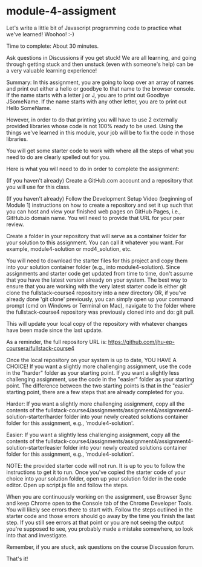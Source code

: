 # module-4-assigment
Let's write a little bit of Javascript programming code to practice what we've learned! Woohoo! :-)

Time to complete: About 30 minutes.

Ask questions in Discussions if you get stuck! We are all learning, and going through getting stuck and then unstuck (even with someone's help) can be a very valuable learning experience!

Summary: In this assignment, you are going to loop over an array of names and print out either a hello or goodbye to that name to the browser console. If the name starts with a letter j or J, you are to print out Goodbye JSomeName. If the name starts with any other letter, you are to print out Hello SomeName.

However, in order to do that printing you will have to use 2 externally provided libraries whose code is not 100% ready to be used. Using the things we've learned in this module, your job will be to fix the code in those libraries.

You will get some starter code to work with where all the steps of what you need to do are clearly spelled out for you.

Here is what you will need to do in order to complete the assignment:

(If you haven't already) Create a GitHub.com account and a repository that you will use for this class.

(If you haven't already) Follow the Development Setup Video (beginning of Module 1) instructions on how to create a repository and set it up such that you can host and view your finished web pages on GitHub Pages, i.e., GitHub.io domain name. You will need to provide that URL for your peer review.

Create a folder in your repository that will serve as a container folder for your solution to this assignment. You can call it whatever you want. For example, module4-solution or mod4_solution, etc.

You will need to download the starter files for this project and copy them into your solution container folder (e.g., into module4-solution). Since assignments and starter code get updated from time to time, don't assume that you have the latest version already on your system. The best way to ensure that you are working with the very latest starter code is either git clone the fullstack-course4 repository into a new directory OR, if you've already done 'git clone' previously, you can simply open up your command prompt (cmd on Windows or Terminal on Mac), navigate to the folder where the fullstack-course4 repository was previously cloned into and do: git pull.

This will update your local copy of the repository with whatever changes have been made since the last update.

As a reminder, the full repository URL is: https://github.com/jhu-ep-coursera/fullstack-course4

Once the local repository on your system is up to date, YOU HAVE A CHOICE! If you want a slightly more challenging assignment, use the code in the "harder" folder as your starting point. If you want a slightly less challenging assignment, use the code in the "easier" folder as your starting point. The difference between the two starting points is that in the "easier" starting point, there are a few steps that are already completed for you.

Harder: If you want a slightly more challenging assignment, copy all the contents of the fullstack-course4/assignments/assignment4/assignment4-solution-starter/harder folder into your newly created solutions container folder for this assignment, e.g., 'module4-solution'.

Easier: If you want a slightly less challenging assignment, copy all the contents of the fullstack-course4/assignments/assignment4/assignment4-solution-starter/easier folder into your newly created solutions container folder for this assignment, e.g., 'module4-solution'.

NOTE: the provided starter code will not run. It is up to you to follow the instructions to get it to run. Once you've copied the starter code of your choice into your solution folder, open up your solution folder in the code editor. Open up script.js file and follow the steps.

When you are continuously working on the assignment, use Browser Sync and keep Chrome open to the Console tab of the Chrome Developer Tools. You will likely see errors there to start with. Follow the steps outlined in the starter code and those errors should go away by the time you finish the last step. If you still see errors at that point or you are not seeing the output you're supposed to see, you probably made a mistake somewhere, so look into that and investigate.

Remember, if you are stuck, ask questions on the course Discussion forum.

That's it!
